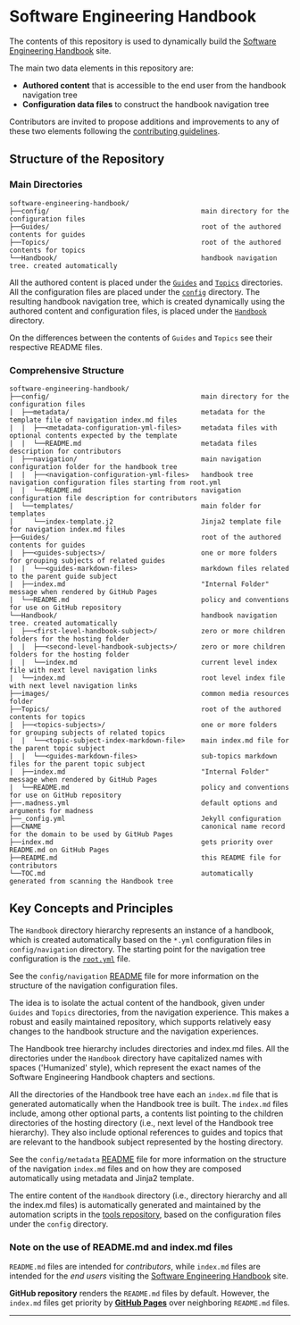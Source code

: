 # Software Engineering Handbook


The contents of this repository is used to dynamically build the [Software Engineering Handbook][1] 
site. 

The main two data elements in this repository are:

- **Authored content** that is accessible to the end user from the handbook navigation tree 
- **Configuration data files** to construct the handbook navigation tree

Contributors are invited to propose additions and improvements to any of these 
two elements following the [contributing guidelines](CONTRIBUTING.md).

## Structure of the Repository

### Main Directories

```
software-engineering-handbook/
├──config/                                      main directory for the configuration files
├──Guides/                                      root of the authored contents for guides
├──Topics/                                      root of the authored contents for topics
└──Handbook/                                    handbook navigation tree. created automatically

```

All the authored content is placed under the [`Guides`](Guides) and [`Topics`](Topics) directories.
All the configuration files are placed under the [`config`](config) directory. 
The resulting handbook navigation tree, which is created dynamically using the authored content and 
configuration files, is placed under the [`Handbook`](Handbook) directory.

On the differences between the contents of `Guides` and `Topics` see their respective README files.

### Comprehensive Structure

```
software-engineering-handbook/
├──config/                                      main directory for the configuration files
|  ├──metadata/                                 metadata for the template file of navigation index.md files
|  |  ├──<metadata-configuration-yml-files>     metadata files with optional contents expected by the template
|  |  └──README.md                              metadata files description for contributors
|  ├──navigation/                               main navigation configuration folder for the handbook tree
|  |  ├──<navigation-configuration-yml-files>   handbook tree navigation configuration files starting from root.yml
|  |  └──README.md                              navigation configuration file description for contributors
|  └──templates/                                main folder for templates
|     └──index-template.j2                      Jinja2 template file for navigation index.md files
├──Guides/                                      root of the authored contents for guides
|  ├──<guides-subjects>/                        one or more folders for grouping subjects of related guides
|  |  └──<guides-markdown-files>                markdown files related to the parent guide subject
|  ├──index.md                                  "Internal Folder" message when rendered by GitHub Pages
|  └──README.md                                 policy and conventions for use on GitHub repository
└──Handbook/                                    handbook navigation tree. created automatically
|  ├──<first-level-handbook-subject>/           zero or more children folders for the hosting folder
|  |  ├──<second-level-handbook-subjects>/      zero or more children folders for the hosting folder
|  |  └──index.md                               current level index file with next level navigation links
|  └──index.md                                  root level index file with next level navigation links
├──images/                                      common media resources folder
├──Topics/                                      root of the authored contents for topics
|  ├──<topics-subjects>/                        one or more folders for grouping subjects of related topics
|  |  └──<topic-subject-index-markdown-file>    main index.md file for the parent topic subject
|  |  └──<guides-markdown-files>                sub-topics markdown files for the parent topic subject
|  ├──index.md                                  "Internal Folder" message when rendered by GitHub Pages
|  └──README.md                                 policy and conventions for use on GitHub repository
├──.madness.yml                                 default options and arguments for madness
├──_config.yml                                  Jekyll configuration
├──CNAME                                        canonical name record for the domain to be used by GitHub Pages
├──index.md                                     gets priority over README.md on GitHub Pages
├──README.md                                    this README file for contributors
└──TOC.md                                       automatically generated from scanning the Handbook tree
```

## Key Concepts and Principles

The `Handbook` directory hierarchy represents an instance of a handbook, which is created 
automatically based on the `*.yml` configuration files in `config/navigation` directory. The starting
point for the navigation tree configuration is the [`root.yml`](config/navigation/root.yml) file.

See the `config/navigation` [README][2] file for more information on the structure of the navigation 
configuration files.

The idea is to isolate the actual content of the handbook, given under `Guides` and `Topics` 
directories, from the navigation experience. This makes a robust and easily maintained repository, 
which supports relatively easy changes to the handbook structure and the navigation experiences.

The Handbook tree hierarchy includes directories and index.md files. All the directories under
the `Handbook` directory have capitalized names with spaces ('Humanized' style), which represent 
the exact names of the Software Engineering Handbook chapters and sections.

All the directories of the Handbook tree have each an `index.md` file that is generated automatically
when the Handbook tree is built. The `index.md` files include, among other optional parts, a 
contents list pointing to the children directories of the hosting directory (i.e., next level of the 
Handbook tree hierarchy). They also include optional references to guides and topics that are 
relevant to the handbook subject represented by the hosting directory.

See the `config/metadata` [README][3] file for more information on the structure of the navigation 
`index.md` files and on how they are composed automatically using metadata and Jinja2 template.

The entire content of the `Handbook` directory (i.e., directory hierarchy and all the index.md files)
is automatically generated and maintained by the automation scripts in the [tools repository][4],
based on the configuration files under the `config` directory.

### Note on the use of README.md and index.md files

`README.md` files are intended for *contributors*, while `index.md` files are intended for the 
*end users* visiting the [Software Engineering Handbook][1] site. 

**GitHub repository** renders the `README.md` files by default. However, the `index.md` files get 
priority by [**GitHub Pages**][5] over neighboring `README.md` files.

---

[1]: http://software-engineering-handbook.com/
[2]: /config/navigation/README.md
[3]: /config/metadata/README.md
[4]: https://github.com/uribench/software-engineering-handbook-tools
[5]: https://pages.github.com/

